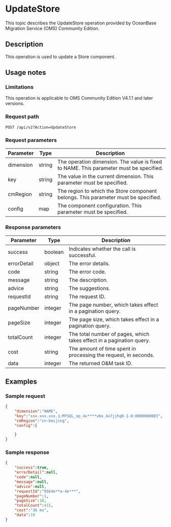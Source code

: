 # UpdateStore

This topic describes the UpdateStore operation provided by OceanBase Migration Service (OMS) Community Edition.

## Description

This operation is used to update a Store component.

## Usage notes

### Limitations

This operation is applicable to OMS Community Edition V4.1.1 and later versions.

### Request path

`POST /api/v2?Action=UpdateStore`

### Request parameters

| Parameter | Type | Description |
|-----------|--------|-------------|
| dimension | string | The operation dimension. The value is fixed to NAME. This parameter must be specified.  |
| key | string | The value in the current dimension. This parameter must be specified.  |
| cmRegion | string | The region to which the Store component belongs. This parameter must be specified.  |
| config | map | The component configuration. This parameter must be specified.  |

### Response parameters

| Parameter | Type | Description |
|------------|------------------|------------------------|
| success | boolean | Indicates whether the call is successful.  |
| errorDetail | object | The error details.  |
| code | string | The error code.  |
| message | string | The description.  |
| advice | string | The suggestions.  |
| requestId | string | The request ID.  |
| pageNumber | integer | The page number, which takes effect in a pagination query.  |
| pageSize | integer | The page size, which takes effect in a pagination query.  |
| totalCount | integer | The total number of pages, which takes effect in a pagination query.  |
| cost | string | The amount of time spent in processing the request, in seconds.  |
| data | integer | The returned O&M task ID.  |

## Examples

### Sample request

```JSON
{
    "dimension":"NAME",
    "key":"xxx.xxx.xxx.1:MYSQL_np_4x****v6o_4x7jjhq8-1-0:0000000003",
    "cmRegion":"cn-beijing",
    "config":{

    }
}
```

### Sample response

```JSON
{
    "success":true,
    "errorDetail":null,
    "code":null,
    "message":null,
    "advice":null,
    "requestId":"95b4e**a-4e***",
    "pageNumber":1,
    "pageSize":10,
    "totalCount":415,
    "cost":"36 ms",
    "data":19
}
```
